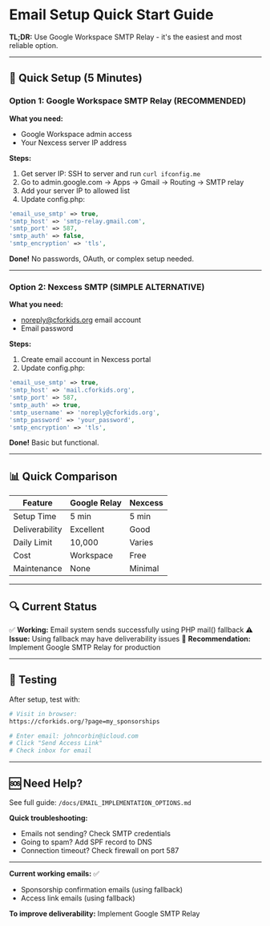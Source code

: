 # Email Setup Quick Start Guide

**TL;DR:** Use Google Workspace SMTP Relay - it's the easiest and most reliable option.

---

## 🚀 Quick Setup (5 Minutes)

### Option 1: Google Workspace SMTP Relay (RECOMMENDED)

**What you need:**
- Google Workspace admin access
- Your Nexcess server IP address

**Steps:**
1. Get server IP: SSH to server and run `curl ifconfig.me`
2. Go to admin.google.com → Apps → Gmail → Routing → SMTP relay
3. Add your server IP to allowed list
4. Update config.php:

```php
'email_use_smtp' => true,
'smtp_host' => 'smtp-relay.gmail.com',
'smtp_port' => 587,
'smtp_auth' => false,
'smtp_encryption' => 'tls',
```

**Done!** No passwords, OAuth, or complex setup needed.

---

### Option 2: Nexcess SMTP (SIMPLE ALTERNATIVE)

**What you need:**
- noreply@cforkids.org email account
- Email password

**Steps:**
1. Create email account in Nexcess portal
2. Update config.php:

```php
'email_use_smtp' => true,
'smtp_host' => 'mail.cforkids.org',
'smtp_port' => 587,
'smtp_auth' => true,
'smtp_username' => 'noreply@cforkids.org',
'smtp_password' => 'your_password',
'smtp_encryption' => 'tls',
```

**Done!** Basic but functional.

---

## 📊 Quick Comparison

| Feature | Google Relay | Nexcess |
|---------|--------------|---------|
| Setup Time | 5 min | 5 min |
| Deliverability | Excellent | Good |
| Daily Limit | 10,000 | Varies |
| Cost | Workspace | Free |
| Maintenance | None | Minimal |

---

## 🔍 Current Status

✅ **Working:** Email system sends successfully using PHP mail() fallback
⚠️ **Issue:** Using fallback may have deliverability issues
🎯 **Recommendation:** Implement Google SMTP Relay for production

---

## 📝 Testing

After setup, test with:
```bash
# Visit in browser:
https://cforkids.org/?page=my_sponsorships

# Enter email: johncorbin@icloud.com
# Click "Send Access Link"
# Check inbox for email
```

---

## 🆘 Need Help?

See full guide: `/docs/EMAIL_IMPLEMENTATION_OPTIONS.md`

**Quick troubleshooting:**
- Emails not sending? Check SMTP credentials
- Going to spam? Add SPF record to DNS
- Connection timeout? Check firewall on port 587

---

**Current working emails:** ✅
- Sponsorship confirmation emails (using fallback)
- Access link emails (using fallback)

**To improve deliverability:** Implement Google SMTP Relay
